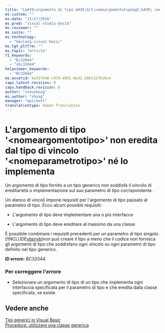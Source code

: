 ```yaml
---
title: "L&#39;argomento di tipo &#39;&lt;nomeargomentotipo&gt;&#39; non eredita dal tipo di vincolo &#39;&lt;nomeparametrotipo&gt;&#39; n&#233; lo implementa | Microsoft Docs"
ms.custom: ""
ms.date: "11/17/2016"
ms.prod: "visual-studio-dev14"
ms.reviewer: ""
ms.suite: ""
ms.technology: 
  - "devlang-visual-basic"
ms.tgt_pltfrm: ""
ms.topic: "article"
f1_keywords: 
  - "bc32044"
  - "vbc32044"
helpviewer_keywords: 
  - "BC32044"
ms.assetid: be91f648-c07d-4991-8ed1-28b1327619c4
caps.latest.revision: 8
caps.handback.revision: 8
author: "stevehoag"
ms.author: "shoag"
manager: "wpickett"
translationtype: Human Translation
---
```

# L&#39;argomento di tipo &#39;&lt;nomeargomentotipo&gt;&#39; non eredita dal tipo di vincolo &#39;&lt;nomeparametrotipo&gt;&#39; n&#233; lo implementa
Un argomento di tipo fornito a un tipo generico non soddisfa il vincolo di ereditarietà o implementazione sul suo parametro di tipo corrispondente.  
  
 Un elenco di vincoli impone requisiti per l'argomento di tipo passato al parametro di tipo. Ecco alcuni possibili requisiti:  
  
-   L'argomento di tipo deve implementare una o più interfacce  
  
-   L'argomento di tipo deve ereditare al massimo da una classe  
  
 È possibile combinare i requisiti precedenti per un parametro di tipo singolo.[!INCLUDE[vbprvb](../../csharp/programming-guide/concepts/linq/includes/vbprvb_md.md)]non può creare il tipo a meno che il codice non fornisca gli argomenti di tipo che soddisfano ogni vincolo su ogni parametro di tipo definito nel tipo generico.  
  
 **ID errore:** BC32044  
  
### Per correggere l'errore  
  
-   Selezionare un argomento di tipo di un tipo che implementa ogni interfaccia specificata per il parametro di tipo e che eredita dalla classe specificata, se esiste.  
  
## Vedere anche  
 [Tipi generici in Visual Basic](../../visual-basic/programming-guide/language-features/data-types/generic-types.md)   
 [Procedura: utilizzare una classe generica](../../visual-basic/programming-guide/language-features/data-types/how-to-use-a-generic-class.md)